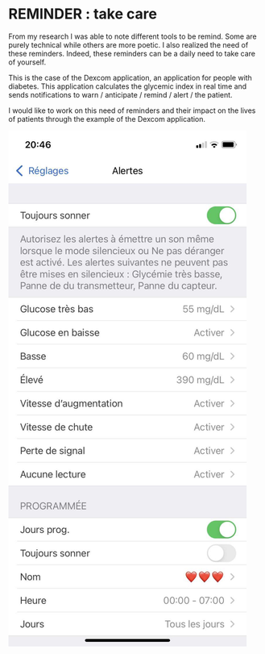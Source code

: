 # REMINDER : take care

From my research I was able to note different tools to be remind. Some are purely technical while others are more poetic. I also realized the need of these reminders. Indeed, these reminders can be a daily need to take care of yourself. 

This is the case of the Dexcom application, an application for people with diabetes. This application calculates the glycemic index in real time and sends notifications to warn / anticipate / remind / alert / the patient. 

I would like to work on this need of reminders and their impact on the lives of patients through the example of the Dexcom application.

![boat Schedule](image/dex.JPG)